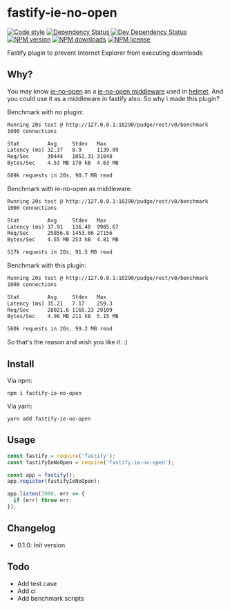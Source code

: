 # fastify-ie-no-open

[![Code style][lint-img]][lint-url]
[![Dependency Status][dep-img]][dep-url]
[![Dev Dependency Status][dev-dep-img]][dev-dep-url]
[![NPM version][npm-ver-img]][npm-url]
[![NPM downloads][npm-dl-img]][npm-url]
[![NPM license][npm-lc-img]][npm-url]

Fastify plugin to prevent Internet Explorer from executing downloads

## Why?

You may know [ie-no-open](https://github.com/helmetjs/ienoopen) as a [ie-no-open middleware](https://helmetjs.github.io/docs/ienoopen/) used in [helmet](https://github.com/helmetjs/helmet). And you could use it as a middleware in fastify also. So why i made this plugin?

Benchmark with no plugin:

```txt
Running 20s test @ http://127.0.0.1:10290/pudge/rest/v0/benchmark
1000 connections

Stat         Avg     Stdev   Max
Latency (ms) 32.37   8.9     1139.09
Req/Sec      30444   1051.31 31048
Bytes/Sec    4.53 MB 170 kB  4.63 MB

609k requests in 20s, 90.7 MB read
```

Benchmark with ie-no-open as middleware:

```txt
Running 20s test @ http://127.0.0.1:10290/pudge/rest/v0/benchmark
1000 connections

Stat         Avg     Stdev   Max
Latency (ms) 37.91   136.48  9985.67
Req/Sec      25856.8 1453.66 27156
Bytes/Sec    4.55 MB 253 kB  4.81 MB

517k requests in 20s, 91.5 MB read
```

Benchmark with this plugin:

```txt
Running 20s test @ http://127.0.0.1:10290/pudge/rest/v0/benchmark
1000 connections

Stat         Avg     Stdev   Max
Latency (ms) 35.21   7.17    259.3
Req/Sec      28021.6 1165.23 29109
Bytes/Sec    4.98 MB 211 kB  5.15 MB

560k requests in 20s, 99.2 MB read
```

So that's the reason and wish you like it. :)

## Install

Via npm:

```shell
npm i fastify-ie-no-open
```

Via yarn:

```shell
yarn add fastify-ie-no-open
```

## Usage

```js
const fastify = require('fastify');
const fastifyIeNoOpen = require('fastify-ie-no-open');

const app = fastify();
app.register(fastifyIeNoOpen);

app.listen(3000, err => {
  if (err) throw err;
});
```

## Changelog

- 0.1.0: Init version

## Todo

- Add test case
- Add ci
- Add benchmark scripts

[lint-img]: https://img.shields.io/badge/code%20style-handsome-brightgreen.svg?style=flat-square
[lint-url]: https://github.com/poppinlp/eslint-config-handsome
[dep-img]: https://img.shields.io/david/poppinlp/fastify-ie-no-open.svg?style=flat-square
[dep-url]: https://david-dm.org/poppinlp/fastify-ie-no-open
[dev-dep-img]: https://img.shields.io/david/dev/poppinlp/fastify-ie-no-open.svg?style=flat-square
[dev-dep-url]: https://david-dm.org/poppinlp/fastify-ie-no-open#info=devDependencies
[npm-ver-img]: https://img.shields.io/npm/v/fastify-ie-no-open.svg?style=flat-square
[npm-dl-img]: https://img.shields.io/npm/dm/fastify-ie-no-open.svg?style=flat-square
[npm-lc-img]: https://img.shields.io/npm/l/fastify-ie-no-open.svg?style=flat-square
[npm-url]: https://www.npmjs.com/package/fastify-ie-no-open
